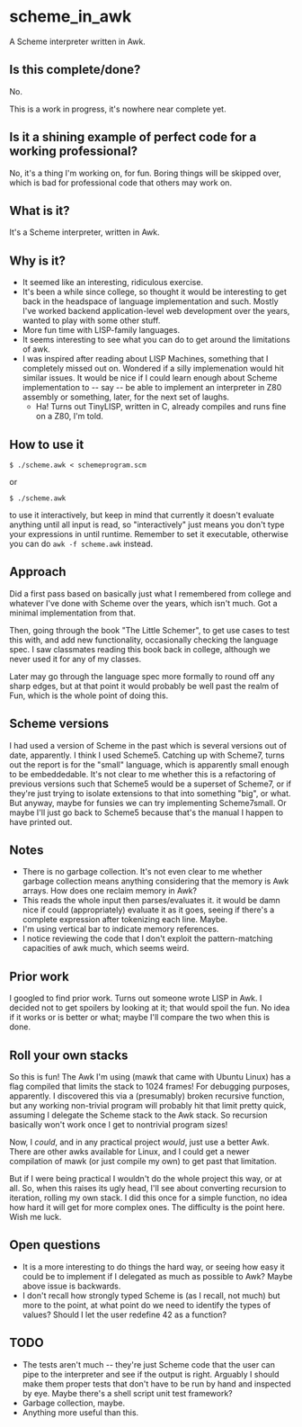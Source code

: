 # scheme_in_awk
A Scheme interpreter written in Awk.

## Is this complete/done?

No.

This is a work in progress, it's nowhere near complete yet.


## Is it a shining example of perfect code for a working professional?

No, it's a thing I'm working on, for fun.  Boring things will be skipped
over, which is bad for professional code that others may work on.

## What is it?

It's a Scheme interpreter, written in Awk.

## Why is it?

- It seemed like an interesting, ridiculous exercise.
- It's been a while since college, so thought it would be interesting
	to get back in the headspace of language implementation and such.
	Mostly I've worked backend application-level web development
	over the years, wanted to play with some other stuff.
- More fun time with LISP-family languages.
- It seems interesting to see what you can do to get around the limitations of awk.
- I was inspired after reading about LISP Machines, something that I
	completely missed out on.  Wondered if a silly implemenation would hit
	similar issues.  It would be nice if I could learn enough about Scheme
	implementation to -- say -- be able to implement an interpreter in Z80
	assembly or something, later, for the next set of laughs.
	- Ha!  Turns out TinyLISP, written in C, already compiles and runs
		fine on a Z80, I'm told.

## How to use it

	$ ./scheme.awk < schemeprogram.scm

or

	$ ./scheme.awk

to use it interactively, but keep in mind that currently it doesn't evaluate
anything until all input is read, so "interactively" just means you don't
type your expressions in until runtime.  Remember to set it executable,
otherwise you can do `awk -f scheme.awk` instead.

## Approach

Did a first pass based on basically just what I remembered from college and
whatever I've done with Scheme over the years, which isn't much.
Got a minimal implementation from that.

Then, going through the book "The Little Schemer", to get use cases to test
this with, and add new functionality, occasionally checking the language spec.
I saw classmates reading this book back in college, although we never used it
for any of my classes.

Later may go through the language spec more formally to round off any sharp
edges, but at that point it would probably be well past the realm of Fun,
which is the whole point of doing this.

## Scheme versions

I had used a version of Scheme in the past which is several versions out
of date, apparently.  I think I used Scheme5.
Catching up with Scheme7, turns out the report is
for the "small" language, which is apparently small enough to be embeddedable.
It's not clear to me whether this is a refactoring of previous versions
such that Scheme5 would be a superset of Scheme7, or if they're
just trying to isolate extensions to that into something "big", or what.
But anyway, maybe for funsies we can try implementing Scheme7small.
Or maybe I'll just go back to Scheme5 because that's the manual I happen
to have printed out.

## Notes

- There is no garbage collection.
	It's not even clear to me whether garbage collection means anything
	considering that the memory is Awk arrays.  How does one reclaim
	memory in Awk?
- This reads the whole input then parses/evaluates it.
	it would be damn nice if could (appropriately) evaluate it as it goes,
	seeing if there's a complete expression after tokenizing each line.
	Maybe.
- I'm using vertical bar to indicate memory references.
- I notice reviewing the code that I don't exploit the pattern-matching
	capacities of awk much, which seems weird.

## Prior work


I googled to find prior work.  Turns out someone wrote LISP in Awk.
I decided not to get spoilers by looking at it; that would spoil the fun.
No idea if it works or is better or what; maybe I'll compare the two when
this is done.

## Roll your own stacks

So this is fun!  The Awk I'm using (mawk that came with Ubuntu Linux)
has a flag compiled that limits the stack to 1024 frames!
For debugging purposes, apparently.
I discovered this via a (presumably) broken recursive function, but
any working non-trivial program will probably hit that limit pretty quick,
assuming I delegate the Scheme stack to the Awk stack.
So recursion basically won't work once I get to nontrivial program sizes!

Now, I *could*, and in any practical project *would*, just use a better
Awk.  There are other awks available for Linux, and I could get a newer
compilation of mawk (or just compile my own) to get past that limitation.

But if I were being practical I wouldn't do the whole project this way,
or at all.  So, when this raises its ugly head, I'll see about converting
recursion to iteration, rolling my own stack.  I did this once for a simple
function, no idea how hard it will get for more complex ones.
The difficulty is the point here.  Wish me luck.


## Open questions
- It is a more interesting to do things the hard way, or seeing
	how easy it could be to implement if I delegated as much as possible
	to Awk?  Maybe above issue is backwards.
- I don't recall how strongly typed Scheme is (as I recall, not much)
	but more to the point, at what point do we need to identify the
	types of values?  Should I let the user redefine 42 as a function?

## TODO

- The tests aren't much -- they're just Scheme code that the user can
	pipe to the interpreter and see if the output is right.  Arguably
	I should make them proper tests that don't have to be run by hand
	and inspected by eye.  Maybe there's a shell script unit test
	framework?
- Garbage collection, maybe.
- Anything more useful than this.
